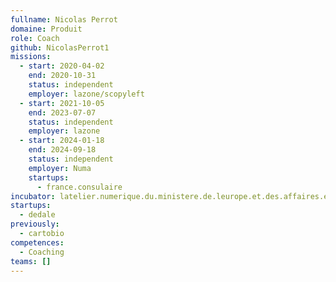 ```yaml
---
fullname: Nicolas Perrot
domaine: Produit
role: Coach
github: NicolasPerrot1
missions:
  - start: 2020-04-02
    end: 2020-10-31
    status: independent
    employer: lazone/scopyleft
  - start: 2021-10-05
    end: 2023-07-07
    status: independent
    employer: lazone
  - start: 2024-01-18
    end: 2024-09-18
    status: independent
    employer: Numa
    startups:
      - france.consulaire
incubator: latelier.numerique.du.ministere.de.leurope.et.des.affaires.etrangeres
startups:
  - dedale
previously:
  - cartobio
competences:
  - Coaching
teams: []
---
```

